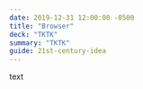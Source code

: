 ```yaml
---
date: 2019-12-31 12:00:00 -0500
title: "Browser"
deck: "TKTK"
summary: "TKTK"
guide: 21st-century-idea
---
```


text
